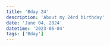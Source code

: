 ```yaml
---
title: 'Bday 24'
description: 'About my 24rd birthday'
date: 'June 04, 2024'
datetime: '2023-06-04'
tags: ['Bday']
---
```

